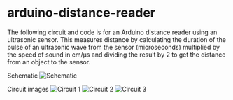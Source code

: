 # arduino-distance-reader
The following circuit and code is for an Arduino distance reader using an ultrasonic sensor.
This measures distance by calculating the duration of the pulse of an ultrasonic wave from the sensor (microseconds) multiplied by the speed of sound in cm/μs and dividing the result by 2 to get the distance from an object to the sensor.

Schematic
![Schematic](https://user-images.githubusercontent.com/76707560/115121264-ae5e2300-9f7f-11eb-9f21-c34eef6a0515.png)

Circuit images
![Circuit 1](https://user-images.githubusercontent.com/76707560/115121268-b0c07d00-9f7f-11eb-838b-161a7198c80f.jpg)
![Circuit 2](https://user-images.githubusercontent.com/76707560/115121269-b0c07d00-9f7f-11eb-875d-c2f16caad15f.jpg)
![Circuit 3](https://user-images.githubusercontent.com/76707560/115121265-b027e680-9f7f-11eb-9234-0a6548cc4f45.jpg)
